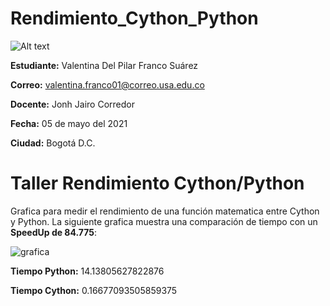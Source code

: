 # Rendimiento_Cython_Python

![Alt text](https://www.usergioarboleda.edu.co/wp-content/uploads/ultimatum/imagens/logo-mobile-UniversidadSergioArboleda.png)

**Estudiante:** Valentina Del Pilar Franco Suárez

**Correo:** valentina.franco01@correo.usa.edu.co

**Docente:** Jonh Jairo Corredor

**Fecha:** 05 de mayo del 2021

**Ciudad:** Bogotá D.C.

# Taller Rendimiento Cython/Python 
Grafica para medir el rendimiento de una función matematica entre Cython y Python.
La siguiente grafica muestra una comparación de tiempo con un **SpeedUp de 84.775**:

![grafica](https://user-images.githubusercontent.com/80859404/117225296-9daf0900-add7-11eb-9108-91468d39439a.png)

**Tiempo Python:** 14.13805627822876

**Tiempo Cython:** 0.16677093505859375
